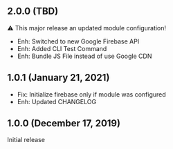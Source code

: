 2.0.0  (TBD)
-------------------------

:warning: This major release an updated module configuration! 

- Enh: Switched to new Google Firebase API
- Enh: Added CLI Test Command
- Enh: Bundle JS File instead of use Google CDN


1.0.1  (January 21, 2021)
-------------------------
- Fix: Initialize firebase only if module was configured
- Enh: Updated CHANGELOG


1.0.0  (December 17, 2019)
-------------------------
Initial release